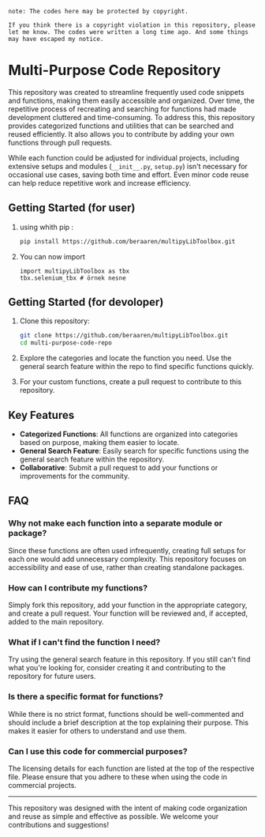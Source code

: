 `note: The codes here may be protected by copyright.`

`If you think there is a copyright violation in this repository, please let me know. The codes were written a long time ago. And some things may have escaped my notice. `

# Multi-Purpose Code Repository

This repository was created to streamline frequently used code snippets and functions, making them easily accessible and organized. Over time, the repetitive process of recreating and searching for functions had made development cluttered and time-consuming. To address this, this repository provides categorized functions and utilities that can be searched and reused efficiently. It also allows you to contribute by adding your own functions through pull requests.

While each function could be adjusted for individual projects, including extensive setups and modules (`__init__.py`, `setup.py`) isn't necessary for occasional use cases, saving both time and effort. Even minor code reuse can help reduce repetitive work and increase efficiency.

## Getting Started (for user)

1. using whith pip :

   ```bash
   pip install https://github.com/beraaren/multipyLibToolbox.git
   ```
2. You can now import

   ```
   import multipyLibToolbox as tbx
   tbx.selenium_tbx # örnek nesne
   ```

## Getting Started (for devoloper)

1. Clone this repository:

   ```bash
   git clone https://github.com/beraaren/multipyLibToolbox.git
   cd multi-purpose-code-repo
   ```
2. Explore the categories and locate the function you need. Use the general search feature within the repo to find specific functions quickly.
3. For your custom functions, create a pull request to contribute to this repository.

## Key Features

- **Categorized Functions**: All functions are organized into categories based on purpose, making them easier to locate.
- **General Search Feature**: Easily search for specific functions using the general search feature within the repository.
- **Collaborative**: Submit a pull request to add your functions or improvements for the community.

## FAQ

### Why not make each function into a separate module or package?

Since these functions are often used infrequently, creating full setups for each one would add unnecessary complexity. This repository focuses on accessibility and ease of use, rather than creating standalone packages.

### How can I contribute my functions?

Simply fork this repository, add your function in the appropriate category, and create a pull request. Your function will be reviewed and, if accepted, added to the main repository.

### What if I can't find the function I need?

Try using the general search feature in this repository. If you still can't find what you're looking for, consider creating it and contributing to the repository for future users.

### Is there a specific format for functions?

While there is no strict format, functions should be well-commented and should include a brief description at the top explaining their purpose. This makes it easier for others to understand and use them.

### Can I use this code for commercial purposes?

The licensing details for each function are listed at the top of the respective file. Please ensure that you adhere to these when using the code in commercial projects.

---

This repository was designed with the intent of making code organization and reuse as simple and effective as possible. We welcome your contributions and suggestions!
